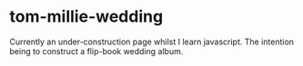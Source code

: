 # tom-millie-wedding
Currently an under-construction page whilst I learn javascript.
The intention being to construct a flip-book wedding album.
